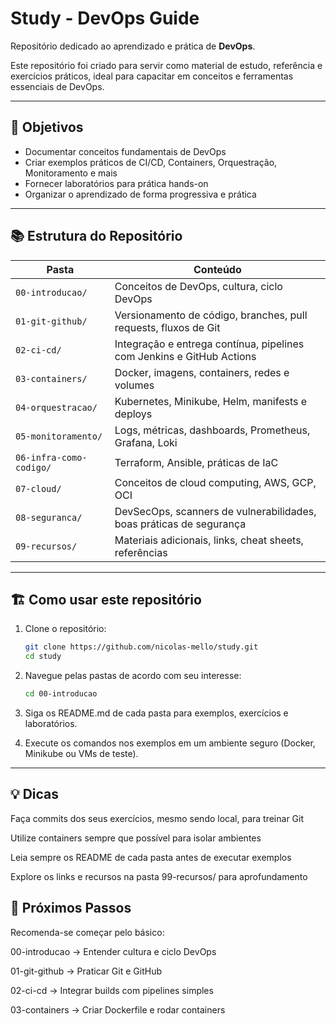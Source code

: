 # Study - DevOps Guide

Repositório dedicado ao aprendizado e prática de **DevOps**.  

Este repositório foi criado para servir como material de estudo, referência e exercícios práticos, ideal para capacitar em conceitos e ferramentas essenciais de DevOps.

---

## 🎯 Objetivos
- Documentar conceitos fundamentais de DevOps  
- Criar exemplos práticos de CI/CD, Containers, Orquestração, Monitoramento e mais  
- Fornecer laboratórios para prática hands-on  
- Organizar o aprendizado de forma progressiva e prática  

---

## 📚 Estrutura do Repositório

| Pasta | Conteúdo |
|-------|----------|
| `00-introducao/` | Conceitos de DevOps, cultura, ciclo DevOps |
| `01-git-github/` | Versionamento de código, branches, pull requests, fluxos de Git |
| `02-ci-cd/` | Integração e entrega contínua, pipelines com Jenkins e GitHub Actions |
| `03-containers/` | Docker, imagens, containers, redes e volumes |
| `04-orquestracao/` | Kubernetes, Minikube, Helm, manifests e deploys |
| `05-monitoramento/` | Logs, métricas, dashboards, Prometheus, Grafana, Loki |
| `06-infra-como-codigo/` | Terraform, Ansible, práticas de IaC |
| `07-cloud/` | Conceitos de cloud computing, AWS, GCP, OCI |
| `08-seguranca/` | DevSecOps, scanners de vulnerabilidades, boas práticas de segurança |
| `09-recursos/` | Materiais adicionais, links, cheat sheets, referências |

---

## 🏗️ Como usar este repositório

1. Clone o repositório:
   ```bash
   git clone https://github.com/nicolas-mello/study.git
   cd study
   ```

2. Navegue pelas pastas de acordo com seu interesse:
    ```bash
    cd 00-introducao
    ```

3. Siga os README.md de cada pasta para exemplos, exercícios e laboratórios.

4. Execute os comandos nos exemplos em um ambiente seguro (Docker, Minikube ou VMs de teste).

---

## 💡 Dicas

Faça commits dos seus exercícios, mesmo sendo local, para treinar Git

Utilize containers sempre que possível para isolar ambientes

Leia sempre os README de cada pasta antes de executar exemplos

Explore os links e recursos na pasta 99-recursos/ para aprofundamento

## 📌 Próximos Passos

Recomenda-se começar pelo básico:

00-introducao → Entender cultura e ciclo DevOps

01-git-github → Praticar Git e GitHub

02-ci-cd → Integrar builds com pipelines simples

03-containers → Criar Dockerfile e rodar containers

